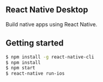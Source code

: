 ## React Native Desktop

Build native apps using React Native.


## Getting started

``` bash
$ npm install -g react-native-cli
$ npm install
$ npm start
$ react-native run-ios
```